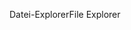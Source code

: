 <span data-ttu-id="7c993-101">Datei-Explorer</span><span class="sxs-lookup"><span data-stu-id="7c993-101">File Explorer</span></span>